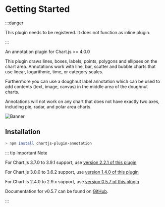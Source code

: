 # Getting Started

:::danger

This plugin needs to be registered. It does not function as inline plugin.

:::

An annotation plugin for Chart.js >= 4.0.0

This plugin draws lines, boxes, labels, points, polygons and ellipses on the chart area. Annotations work with line, bar, scatter and bubble charts that use linear, logarithmic, time, or category scales.

Furthermore you can use a doughnut label annotation which can be used to add contents (text, image, canvas) in the middle area of the doughnut charts.

Annotations will not work on any chart that does not have exactly two axes, including pie, radar, and polar area charts.

![Banner](./banner.png)

## Installation

```bash
> npm install chartjs-plugin-annotation
```

::: tip Important Note

For Chart.js 3.7.0 to 3.9.1 support, use [version 2.2.1 of this plugin](https://github.com/chartjs/chartjs-plugin-annotation/releases/tag/v2.2.1)

For Chart.js 3.0.0 to 3.6.2 support, use [version 1.4.0 of this plugin](https://github.com/chartjs/chartjs-plugin-annotation/releases/tag/v1.4.0)

For Chart.js 2.4.0 to 2.9.x support, use [version 0.5.7 of this plugin](https://github.com/chartjs/chartjs-plugin-annotation/releases/tag/v0.5.7)

Documentation for v0.5.7 can be found on [GitHub](https://github.com/chartjs/chartjs-plugin-annotation/blob/1ab782afce943456f958cac33f67edc5d6eab278/README.md).

:::

